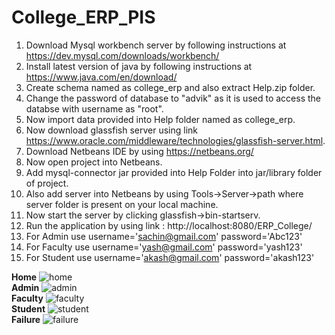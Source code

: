 # College_ERP_PIS

1. Download Mysql workbench server by following instructions  at https://dev.mysql.com/downloads/workbench/
2. Install latest version of java by following instructions  at https://www.java.com/en/download/
3. Create schema named as college_erp and also extract Help.zip folder.
4. Change the password of database to "advik" as it is used to access the databse with username as "root".
5. Now import data provided into Help folder named as college_erp.
6. Now download glassfish server using link https://www.oracle.com/middleware/technologies/glassfish-server.html. 
7. Download Netbeans IDE by using https://netbeans.org/
8. Now open project into Netbeans.
9. Add mysql-connector jar provided into Help Folder into jar/library folder of project.
10. Also add server into Netbeans by using  Tools->Server->path where server folder is present on your local machine.
11. Now start the server by clicking glassfish->bin-startserv.
12. Run the application by using link : http://localhost:8080/ERP_College/
13. For Admin use username='sachin@gmail.com'  password='Abc123'
14. For Faculty use username='yash@gmail.com'  password='yash123'
15. For Student use username='akash@gmail.com'  password='akash123'

<b>Home</b>
![home](https://user-images.githubusercontent.com/62243494/128662119-327a824b-6a39-4641-9d16-4769689fd049.jpg)
<br/>
<b>Admin</b>
![admin](https://user-images.githubusercontent.com/62243494/128662176-f16b2edc-acda-42ac-a73c-0e9034b17149.jpg)
<br/>
<b>Faculty</b>
![faculty](https://user-images.githubusercontent.com/62243494/128662195-4d7c45d4-2fb0-4910-92f5-5eef836d9b8d.jpg)
<br/>
<b>Student</b>
![student](https://user-images.githubusercontent.com/62243494/128662223-c5392005-dd84-49cc-a699-0ba08d13e200.jpg)
<br/>
<b>Failure</b>
![failure](https://user-images.githubusercontent.com/62243494/128662292-63d6b780-f81b-40c7-8bd9-1c963d8da0a0.jpg)
